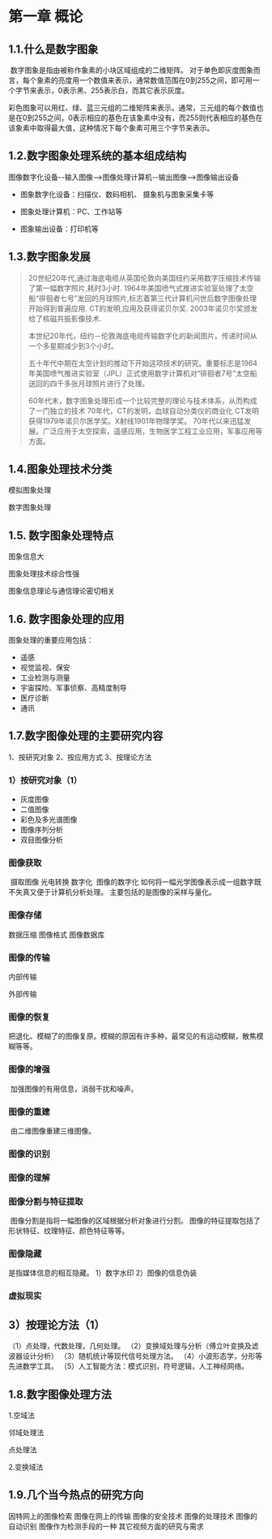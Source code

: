 # 第一章  概论

## 1.1.什么是数字图象

​      数字图象是指由被称作象素的小块区域组成的二维矩阵。
​      对于单色即灰度图象而言，每个象素的亮度用一个数值来表示，通常数值范围在0到255之间，即可用一个字节来表示，0表示黑、255表示白，而其它表示灰度。

​      彩色图象可以用红、绿、蓝三元组的二维矩阵来表示。通常，三元组的每个数值也是在0到255之间，0表示相应的基色在该象素中没有，而255则代表相应的基色在该象素中取得最大值，这种情况下每个象素可用三个字节来表示。

## 1.2.数字图象处理系统的基本组成结构
图像数字化设备--输入图像-->图像处理计算机--输出图像-->图像输出设备

- 图象数字化设备：扫描仪、数码相机、  摄象机与图象采集卡等

- 图象处理计算机：PC、工作站等

- 图象输出设备：打印机等

## 1.3.数字图象发展

> 20世纪20年代,通过海底电缆从英国伦敦向美国纽约采用数字压缩技术传输了第一幅数字照片,耗时3小时.
> 1964年美国喷气式推进实验室处理了太空船“徘徊者七号”发回的月球照片,标志着第三代计算机问世后数字图像处理开始得到普遍应用.
> CT的发明,应用及获得诺贝尔奖.
> 2003年诺贝尔奖颁发给了核磁共振影像技术.
>
> 本世纪20年代，纽约－伦敦海底电缆传输数字化的新闻图片。传递时间从一个多星期减少到3个小时。
>
> 五十年代中期在太空计划的推动下开始这项技术的研究。重要标志是1964年美国喷气推进实验室（JPL）正式使用数字计算机对“徘徊者7号”太空船送回的四千多张月球照片进行了处理。
>
> 60年代末，数字图象处理形成一个比较完整的理论与技术体系，从而构成了一门独立的技术
> 70年代，CT的发明，血球自动分类仪的商业化
> CT发明获得1979年诺贝尔医学奖。X射线1901年物理学奖。
> 70年代以来迅猛发展。广泛应用于太空探索，遥感应用，生物医学工程工业应用，军事应用等方面。

## 1.4.图象处理技术分类

 模拟图象处理

 数字图象处理

## 1.5. 数字图象处理特点

图象信息大

图象处理技术综合性强

图象信息理论与通信理论密切相关

## 1.6. 数字图象处理的应用

图象处理的重要应用包括：
- 遥感
- 视觉监视、保安
- 工业检测与测量
- 宇宙探险、军事侦察、高精度制导
- 医疗诊断
- 通讯

## 1.7.数字图像处理的主要研究内容

1、按研究对象
2、按应用方式
3、按理论方法

### 1）按研究对象（1）

- 灰度图像
- 二值图像
- 彩色及多光谱图像
- 图像序列分析
- 双目图像分析

### 图像获取

​        摄取图像    光电转换  数字化
​        图像的数字化
​        如何将一幅光学图像表示成一组数字既不失真又便于计算机分析处理。
​        主要包括的是图像的采样与量化。

### 图像存储

数据压缩    图像格式    图像数据库

### 图像的传输

内部传输

外部传输

### 图像的恢复

​      把退化、模糊了的图像复原。模糊的原因有许多种，最常见的有运动模糊，散焦模糊等等。

### 图像的增强

​        加强图像的有用信息，消弱干扰和噪声。

### 图像的重建

​         由二维图像重建三维图像。

### 图像的识别

### 图像的理解

### 图像分割与特征提取

​          图像分割是指将一幅图像的区域根据分析对象进行分割。
​          图像的特征提取包括了形状特征、纹理特征、颜色特征等等。

### 图像隐藏

​是指媒体信息的相互隐藏。
1）数字水印
2）图像的信息伪装

### 虚拟现实

## 3）按理论方法（1）

（1）点处理，代数处理，几何处理。
（2）变换域处理与分析（傅立叶变换及滤波器设计分析）
（3）随机统计等现代信号处理方法。
（4）小波形态学，分形等先进数学工具。
（5）人工智能方法：模式识别，符号逻辑，人工神经网络。

## 1.8.数字图像处理方法

1.空域法

邻域处理法

点处理法

2.变换域法

## 1.9.几个当今热点的研究方向

 因特网上的图像检索
 图像在网上的传输
 图像的安全技术
 图像的处理技术
 图像的自动识别
 图像作为检测手段的一种
 其它视频方面的研究与需求